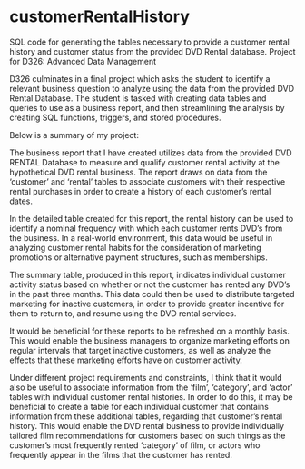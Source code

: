 # customerRentalHistory
SQL code for generating the tables necessary to provide a customer rental history and customer status from the provided DVD Rental database. Project for D326: Advanced Data Management

D326 culminates in a final project which asks the student to identify a relevant business question to analyze using the data from the provided DVD Rental Database. The student is tasked with creating data tables and queries to use as a business report, and then streamlining the analysis by creating SQL functions, triggers, and stored procedures.

Below is a summary of my project:

The business report that I have created utilizes data from the provided DVD RENTAL Database to measure and qualify customer rental activity at the hypothetical DVD rental business.  The report draws on data from the ‘customer’ and ‘rental’ tables to associate customers with their respective rental purchases in order to create a history of each customer’s rental dates.

In the detailed table created for this report, the rental history can be used to identify a nominal frequency with which each customer rents DVD’s from the business. In a real-world environment, this data would be useful in analyzing customer rental habits for the consideration of marketing promotions or alternative payment structures, such as memberships. 

The summary table, produced in this report, indicates individual customer activity status based on whether or not the customer has rented any DVD’s in the past three months.  This data could then be used to distribute targeted marketing for inactive customers, in order to provide greater incentive for them to return to, and resume using the DVD rental services. 

It would be beneficial for these reports to be refreshed on a monthly basis. This would enable the business managers to organize marketing efforts on regular intervals that target inactive customers, as well as analyze the effects that these marketing efforts have on customer activity.

Under different project requirements and constraints, I think that it would also be useful to associate information from the ‘film’, ‘category’, and ‘actor’ tables with individual customer rental histories. In order to do this, it may be beneficial to create a table for each individual customer that contains information from these additional tables, regarding that customer’s rental history. This would enable the DVD rental business to provide individually tailored film recommendations for customers based on such things as the customer’s most frequently rented ‘category’ of film, or actors who frequently appear in the films that the customer has rented.  
